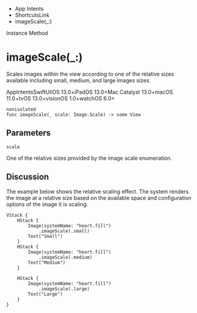 

- App Intents
- ShortcutsLink
-  imageScale(\_:) 

Instance Method

# imageScale(\_:)

Scales images within the view according to one of the relative sizes available including small, medium, and large images sizes.

AppIntentsSwiftUIiOS 13.0+iPadOS 13.0+Mac Catalyst 13.0+macOS 11.0+tvOS 13.0+visionOS 1.0+watchOS 6.0+

``` source
nonisolated
func imageScale(_ scale: Image.Scale) -> some View
```

## Parameters 

`scale`  

One of the relative sizes provided by the image scale enumeration.

## Discussion

The example below shows the relative scaling effect. The system renders the image at a relative size based on the available space and configuration options of the image it is scaling.

```
VStack {
    HStack {
        Image(systemName: "heart.fill")
            .imageScale(.small)
        Text("Small")
    }
    HStack {
        Image(systemName: "heart.fill")
            .imageScale(.medium)
        Text("Medium")
    }

    HStack {
        Image(systemName: "heart.fill")
            .imageScale(.large)
        Text("Large")
    }
}
```

